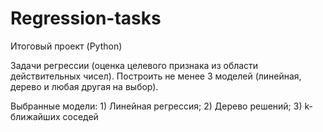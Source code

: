 # Regression-tasks

Итоговый проект (Python)

Задачи регрессии (оценка целевого признака из области действительных чисел). Построить не менее 3 моделей (линейная, дерево и любая другая на выбор).

Выбранные модели: 1) Линейная регрессия; 2) Дерево решений; 3) k-ближайших соседей
